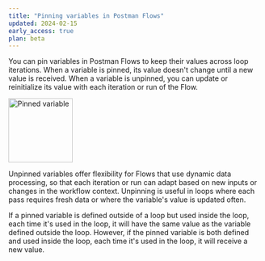 ```yaml
---
title: "Pinning variables in Postman Flows"
updated: 2024-02-15
early_access: true
plan: beta
---
```


You can pin variables in Postman Flows to keep their values across loop iterations. When a variable is pinned, its value doesn't change until a new value is received. When a variable is unpinned, you can update or reinitialize its value with each iteration or run of the Flow.

<img alt="Pinned variable" src="https://assets.postman.com/postman-docs/v10/pinned-variable-v10.jpg" width="127px"/>

Unpinned variables offer flexibility for Flows that use dynamic data processing, so that each iteration or run can adapt based on new inputs or changes in the workflow context. Unpinning is useful in loops where each pass requires fresh data or where the variable's value is updated often.

If a pinned variable is defined outside of a loop but used inside the loop, each time it's used in the loop, it will have the same value as the variable defined outside the loop. However, if the pinned variable is both defined and used inside the loop, each time it's used in the loop, it will receive a new value.
